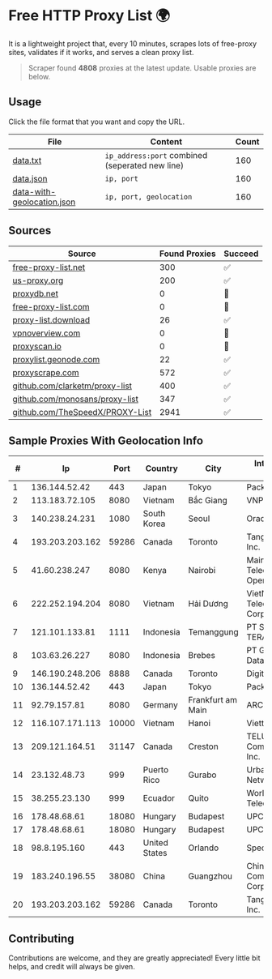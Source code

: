 
# Free HTTP Proxy List 🌍

It is a lightweight project that, every 10 minutes, scrapes lots of free-proxy sites, validates if it works, and serves a clean proxy list.


> Scraper found **4808** proxies at the latest update. Usable proxies are below.

## Usage

Click the file format that you want and copy the URL.


|File|Content|Count|
|----|-------|-----|
|[data.txt](https://raw.githubusercontent.com/themiralay/Proxy-List-World/master/data.txt)|`ip_address:port` combined (seperated new line)|160|
|[data.json](https://raw.githubusercontent.com/themiralay/Proxy-List-World/master/data.json)|`ip, port`|160|
|[data-with-geolocation.json](https://raw.githubusercontent.com/themiralay/Proxy-List-World/master/data-with-geolocation.json)|`ip, port, geolocation`|160|

## Sources

|Source|Found Proxies|Succeed|
|------|-------------|-------|
|[free-proxy-list.net](https://free-proxy-list.net)|300|✅|
|[us-proxy.org](https://www.us-proxy.org)|200|✅|
|[proxydb.net](http://proxydb.net)|0|🚫|
|[free-proxy-list.com](https://free-proxy-list.com/?page=&port=&type%5B%5D=http&type%5B%5D=https&up_time=0&search=Search)|0|🚫|
|[proxy-list.download](https://www.proxy-list.download/HTTP)|26|✅|
|[vpnoverview.com](https://vpnoverview.com/privacy/anonymous-browsing/free-proxy-servers)|0|🚫|
|[proxyscan.io](https://www.proxyscan.io)|0|🚫|
|[proxylist.geonode.com](https://proxylist.geonode.com/api/proxy-list?limit=300&page=1&sort_by=lastChecked&sort_type=desc&protocols=http,https)|22|✅|
|[proxyscrape.com](https://api.proxyscrape.com/v2/?request=displayproxies&protocol=http&timeout=10000&country=all&ssl=all&anonymity=all)|572|✅|
|[github.com/clarketm/proxy-list](https://raw.githubusercontent.com/clarketm/proxy-list/master/proxy-list-raw.txt)|400|✅|
|[github.com/monosans/proxy-list](https://raw.githubusercontent.com/monosans/proxy-list/main/proxies/http.txt)|347|✅|
|[github.com/TheSpeedX/PROXY-List](https://raw.githubusercontent.com/TheSpeedX/PROXY-List/master/http.txt)|2941|✅|


## Sample Proxies With Geolocation Info

|#|Ip|Port|Country|City|Internet Service Provider|
|-|--|----|-------|----|-------------------------|
|1|136.144.52.42|443|Japan|Tokyo|Packet Host, Inc.|
|2|113.183.72.105|8080|Vietnam|Bắc Giang|VNPT|
|3|140.238.24.231|1080|South Korea|Seoul|Oracle Corporation|
|4|193.203.203.162|59286|Canada|Toronto|Tangram Canada Inc.|
|5|41.60.238.247|8080|Kenya|Nairobi|Maintainer Liquid Telecommunications Operations Limited|
|6|222.252.194.204|8080|Vietnam|Hải Dương|VietNam Post and Telecom Corporation|
|7|121.101.133.81|1111|Indonesia|Temanggung|PT SELARAS CITRA TERABIT|
|8|103.63.26.227|8080|Indonesia|Brebes|PT Global Media Data Prima|
|9|146.190.248.206|8888|Canada|Toronto|DigitalOcean, LLC|
|10|136.144.52.42|443|Japan|Tokyo|Packet Host, Inc.|
|11|92.79.157.81|8080|Germany|Frankfurt am Main|ARCOR-IP|
|12|116.107.171.113|10000|Vietnam|Hanoi|Viettel Corporation|
|13|209.121.164.51|31147|Canada|Creston|TELUS Communications Inc.|
|14|23.132.48.73|999|Puerto Rico|Gurabo|Urban Wifi Networks LLC|
|15|38.255.23.130|999|Ecuador|Quito|World Sistem Telecom WST S.A.S.|
|16|178.48.68.61|18080|Hungary|Budapest|UPC|
|17|178.48.68.61|18080|Hungary|Budapest|UPC|
|18|98.8.195.160|443|United States|Orlando|Spectrum|
|19|183.240.196.55|38080|China|Guangzhou|China Mobile Communications Corporation|
|20|193.203.203.162|59286|Canada|Toronto|Tangram Canada Inc.|



## Contributing

Contributions are welcome, and they are greatly appreciated! Every
little bit helps, and credit will always be given.

